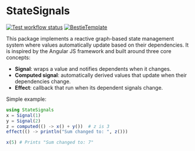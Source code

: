 # StateSignals

[![Test workflow status](https://github.com/sciflydev/StateSignals.jl/actions/workflows/Test.yml/badge.svg?branch=main)](https://github.com/sciflydev/StateSignals.jl/actions/workflows/Test.yml?query=branch%3Amain)
[![BestieTemplate](https://img.shields.io/endpoint?url=https://raw.githubusercontent.com/JuliaBesties/BestieTemplate.jl/main/docs/src/assets/badge.json)](https://github.com/JuliaBesties/BestieTemplate.jl)

This package implements a reactive graph-based state management system where values automatically update based on their dependencies. It is inspired by the Angular JS framework and built around three core concepts:

- **Signal**: wraps a value and notifies dependents when it changes.
- **Computed signal**: automatically derived values that update when their dependencies change.
- **Effect**: callback that run when its dependent signals change.

Simple example:

```julia
using StateSignals
x = Signal(1)
y = Signal(2)
z = computed(() -> x() + y())  # z is 3
effect(() -> println("Sum changed to: ", z()))

x(5) # Prints "Sum changed to: 7"
```
